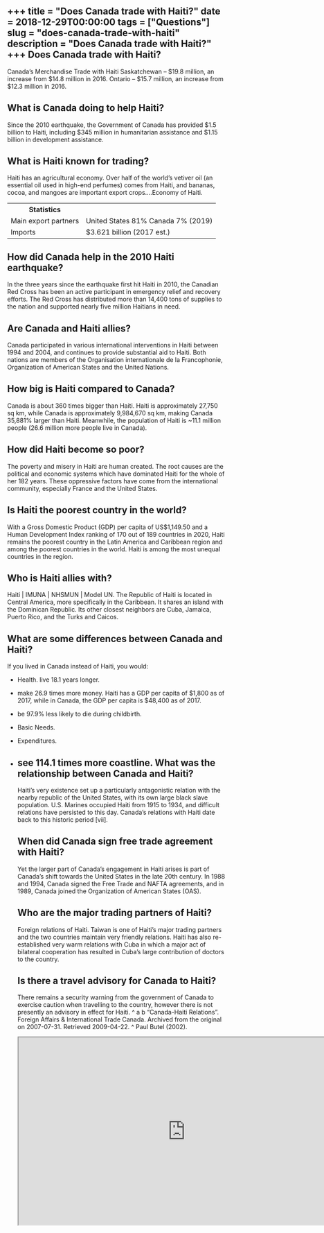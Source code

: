+++
title = "Does Canada trade with Haiti?"
date = 2018-12-29T00:00:00
tags = ["Questions"]
slug = "does-canada-trade-with-haiti"
description = "Does Canada trade with Haiti?"
+++
Does Canada trade with Haiti?
-----------------------------

Canada’s Merchandise Trade with Haiti Saskatchewan – $19.8 million, an increase from $14.8 million in 2016. Ontario – $15.7 million, an increase from $12.3 million in 2016.

What is Canada doing to help Haiti?
-----------------------------------

Since the 2010 earthquake, the Government of Canada has provided $1.5 billion to Haiti, including $345 million in humanitarian assistance and $1.15 billion in development assistance.

What is Haiti known for trading?
--------------------------------

Haiti has an agricultural economy. Over half of the world’s vetiver oil (an essential oil used in high-end perfumes) comes from Haiti, and bananas, cocoa, and mangoes are important export crops….Economy of Haiti.

<table><tr><th>Statistics</th></tr><tr><td>Main export partners</td><td>United States 81% Canada 7% (2019)</td></tr><tr><td>Imports</td><td>$3.621 billion (2017 est.)</td></tr></table>

How did Canada help in the 2010 Haiti earthquake?
-------------------------------------------------

In the three years since the earthquake first hit Haiti in 2010, the Canadian Red Cross has been an active participant in emergency relief and recovery efforts. The Red Cross has distributed more than 14,400 tons of supplies to the nation and supported nearly five million Haitians in need.

Are Canada and Haiti allies?
----------------------------

Canada participated in various international interventions in Haiti between 1994 and 2004, and continues to provide substantial aid to Haiti. Both nations are members of the Organisation internationale de la Francophonie, Organization of American States and the United Nations.

How big is Haiti compared to Canada?
------------------------------------

Canada is about 360 times bigger than Haiti. Haiti is approximately 27,750 sq km, while Canada is approximately 9,984,670 sq km, making Canada 35,881% larger than Haiti. Meanwhile, the population of Haiti is ~11.1 million people (26.6 million more people live in Canada).

How did Haiti become so poor?
-----------------------------

The poverty and misery in Haiti are human created. The root causes are the political and economic systems which have dominated Haiti for the whole of her 182 years. These oppressive factors have come from the international community, especially France and the United States.

Is Haiti the poorest country in the world?
------------------------------------------

With a Gross Domestic Product (GDP) per capita of US$1,149.50 and a Human Development Index ranking of 170 out of 189 countries in 2020, Haiti remains the poorest country in the Latin America and Caribbean region and among the poorest countries in the world. Haiti is among the most unequal countries in the region.

Who is Haiti allies with?
-------------------------

Haiti | IMUNA | NHSMUN | Model UN. The Republic of Haiti is located in Central America, more specifically in the Caribbean. It shares an island with the Dominican Republic. Its other closest neighbors are Cuba, Jamaica, Puerto Rico, and the Turks and Caicos.

What are some differences between Canada and Haiti?
---------------------------------------------------

If you lived in Canada instead of Haiti, you would:

- Health. live 18.1 years longer.
- make 26.9 times more money. Haiti has a GDP per capita of $1,800 as of 2017, while in Canada, the GDP per capita is $48,400 as of 2017.
- be 97.9% less likely to die during childbirth.
- Basic Needs.
- Expenditures.
- see 114.1 times more coastline. What was the relationship between Canada and Haiti?
    ---------------------------------------------------
    
    Haiti’s very existence set up a particularly antagonistic relation with the nearby republic of the United States, with its own large black slave population. U.S. Marines occupied Haiti from 1915 to 1934, and difficult relations have persisted to this day. Canada’s relations with Haiti date back to this historic period \[vii\].
    
    When did Canada sign free trade agreement with Haiti?
    -----------------------------------------------------
    
    Yet the larger part of Canada’s engagement in Haiti arises is part of Canada’s shift towards the United States in the late 20th century. In 1988 and 1994, Canada signed the Free Trade and NAFTA agreements, and in 1989, Canada joined the Organization of American States (OAS).
    
    Who are the major trading partners of Haiti?
    --------------------------------------------
    
    Foreign relations of Haiti. Taiwan is one of Haiti’s major trading partners and the two countries maintain very friendly relations. Haiti has also re-established very warm relations with Cuba in which a major act of bilateral cooperation has resulted in Cuba’s large contribution of doctors to the country.
    
    Is there a travel advisory for Canada to Haiti?
    -----------------------------------------------
    
    There remains a security warning from the government of Canada to exercise caution when travelling to the country, however there is not presently an advisory in effect for Haiti. ^ a b “Canada-Haiti Relations”. Foreign Affairs &amp; International Trade Canada. Archived from the original on 2007-07-31. Retrieved 2009-04-22. ^ Paul Butel (2002).
    
    <iframe allow="accelerometer; autoplay; clipboard-write; encrypted-media; gyroscope; picture-in-picture" allowfullscreen="" class="__youtube_prefs__  epyt-is-override  no-lazyload" data-no-lazy="1" data-origheight="433" data-origwidth="770" data-skipgform_ajax_framebjll="" height="433" id="_ytid_23087" loading="lazy" src="https://www.youtube.com/embed/Fim2Hwsjh2w?enablejsapi=1&autoplay=0&cc_load_policy=0&cc_lang_pref=&iv_load_policy=1&loop=0&modestbranding=0&rel=1&fs=1&playsinline=0&autohide=2&theme=dark&color=red&controls=1&" title="YouTube player" width="770"></iframe>
